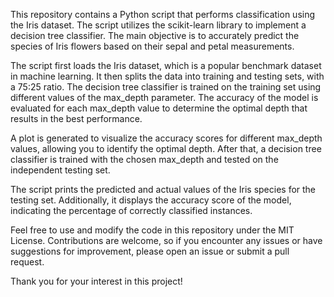 This repository contains a Python script that performs classification using the Iris dataset. The script utilizes the scikit-learn library to implement a decision tree classifier. 
The main objective is to accurately predict the species of Iris flowers based on their sepal and petal measurements.

The script first loads the Iris dataset, which is a popular benchmark dataset in machine learning. It then splits the data into training and testing sets, with a 75:25 ratio. 
The decision tree classifier is trained on the training set using different values of the max_depth parameter. The accuracy of the model is evaluated for each max_depth value to determine 
the optimal depth that results in the best performance.

A plot is generated to visualize the accuracy scores for different max_depth values, allowing you to identify the optimal depth. After that, a decision tree classifier is trained with 
the chosen max_depth and tested on the independent testing set.

The script prints the predicted and actual values of the Iris species for the testing set. Additionally, it displays the accuracy score of the model, indicating the percentage of correctly 
classified instances.

Feel free to use and modify the code in this repository under the MIT License. Contributions are welcome, so if you encounter any issues or have suggestions for improvement, please open an
issue or submit a pull request.

Thank you for your interest in this project!
